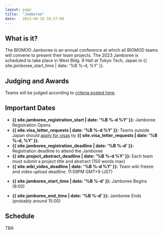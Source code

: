 ```yaml
---
layout: page
title:  "Jamboree"
date:   2013-08-28 16:27:08
---
```



## What is it?

The BIOMOD Jamboree is an annual conference at which all BIOMOD teams will convene to present their team projects. The 2023 Jamboree is scheduled to take place in West Bldg. 9 Hall at Tokyo Tech, Japan in {{ site.jamboree_start_time | date: '%B %-d, %Y' }}.

## Judging and Awards

Teams will be judged according to [criteria posted here](/judging).

<!--
## Hotel

Please check back later for hotel information.
-->

## Important Dates

- **{{ site.jamboree_registration_start | date: '%B %-d %Y' }}:** Jamboree Registration Opens
- **{{ site.visa_letter_requests | date: '%B %-d %Y' }}:** Teams outside Japan should [apply for visas](visa-information) by **{{ site.visa_letter_requests | date: '%B %-d, %Y' }}.**
- **{{ site.jamboree_registration_deadline | date: '%B %-d' }}:** Registration deadline to attend the Jamboree
- **{{ site.project_abstract_deadline | date: '%B %-d %Y' }}:** Each team must submit a project title and abstract (150 words max)
- **{{ site.wiki_video_deadline | date: '%B %-d %Y' }}:** Team wiki freeze and video upload deadline. 11:59PM GMT+9 (JST)
<!-- - **{{ site.hotel_checkin_time | date: '%B %-d' }}:** Check into hotel (after 15:00) -->
- **{{ site.jamboree_start_time | date: '%B %-d' }}:** Jamboree Begins (8:00)
<!-- - **{{ site.hotel_checkout_time | date: '%B %-d' }}:** Check out of hotel (before 11:00) -->
- **{{ site.jamboree_end_time | date: '%B %-d' }}:** Jamboree Ends (probably around 15:00)

## Schedule
TBA

<!--
Download the [BIOMOD 2019 QuickGuide](./BIOMOD2019-QuickGuide.pdf) (PDF).


You can also download a single-page: [BIOMOD 2019 Schedule](./BIOMOD2019-Schedule.pdf)

<div class="main">
<div class="row">

<h4 id="latest-photos">Photos from Biomod</h4>
<div id="photos" class="flexslider">
	<ul class="slides">
		<li><img src="/assets/images/photos/8165661478_b9d70fb1f6.jpg" /></li>
		<li><img src="/assets/images/photos/8165610433_a40a164810.jpg" /></li>
		<li><img src="/assets/images/photos/8165655658_10c6eafbc2.jpg" /></li>
	</ul>
</div>
<div id="photos-nav" class="flexslider">
	<ul class="slides">
		<li><img src="/assets/images/photos/8165661478_b9d70fb1f6.jpg" /></li>
		<li><img src="/assets/images/photos/8165610433_a40a164810.jpg" /></li>
		<li><img src="/assets/images/photos/8165655658_10c6eafbc2.jpg" /></li>
	</ul>
</div>
-->
